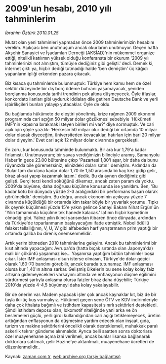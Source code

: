 # 2009'un hesabı, 2010 yılı tahminlerim

*İbrahim Öztürk 2010.01.25*

<tr><td class="metin" colspan="2" style="padding-top: 20px; padding-left: 5px; ">Mutat olan yeni tahminleri yapmadan önce 2009 tahminlerimizin hesabını verelim. Açıkçası ben unutmuşum ancak okurlarım unutmuyor. Geçen hafta Akşehir Sanayici ve İşadamları Derneği (AKSİAD)'nin mükemmel organize ettiği, nitelikli katılımın yüksek olduğu konferansta bir okurum '2009 yılı tahminlerinizi not almıştım, tümüyle dediğiniz gibi gelişti.' dedi. Demek ki, internet çıktı ya, hiçbir dediği tutmadığı halde 'ben demiştim' üç kâğıdı yapanların ipliği erkenden pazara çıkacak.</td></tr><tr><td class="metin" colspan="2" style="padding-top: 20px; padding-left: 5px; "><p> Biz kısaca şu tahminlerde bulunmuştuk: Türkiye hem kamu hem de özel sektör düzeyinde bir dış borç ödeme buhranı yaşamayacak, yeniden borçlanma konusunda tarihi trendinin pek altına düşmeyecek. Öyle iflaslar, konkordato ilanları gibi uyduruk iddiaları dile getiren Deutsche Bank ve yerli işbirlikçileri bunları yalayıp yutacaklar. Öyle de oldu.
<p>Bu bağlamda hükümete de eleştiri yöneltmiş, krize rağmen 2009 ekonomi programında cari açığın 50 milyar dolar gözükmesi sebebiyle 'Hükümeti IMF'nin kapısına bırakmak isteyen birileri mi var?' diye sormuştuk. Ve cari açık için şöyle yazdık: 'Herkesin 50 milyar olur dediği bir ortamda 10 milyar dolar olacak diyeceğim, üniversiteden kovacaklar, hatırları için bari 20 milyar dolar diyeyim.' Evet cari açık 12 milyar dolar civarında gerçekleşti.
<p>En zoru, kur konusunda tahminde bulunmaktı. Bir ara kur 1,79'a kadar fırlamıştı. Unutmuyorum; bir savaş verdiğimizin bilinciyle aramış, Samanyolu Haber'in gece 23.00 bültenine çıkıp 'Pazartesi 1,80'i aşar, bir daha da bunu rüyanızda bile göremezsiniz, elinizdeki doları satın.' demiştim. Ardından da 'Sular tam durulana kadar dolar 1,70 ile 1,50 arasında birkaç kez gidip gelir, biraz al-sat yapıp kazanmak lazım.' dedik. Bu da aynen dediğimiz gibi gelişti. Gerçi terzi kendi söküğünü dikemez, ancak zaten param da yoktu. 2009'da büyüme, daha doğrusu küçülme konusunda ise yanıldım. Ben, 'Bu kadar kötü bir dünyada yüzde 2-3 aralığındaki bir performans başarı olarak görülmelidir.' demiştim. Bu doğru, ancak ekonominin açıkçası yüzde 7 civarında küçüldüğü bir ortamda kim takar böyle bir yuvarlak yorumu. Tıpkı ilk çeyrek küçülmesi yüzde 15'e yakın gelince Sanayi Bakanı Nihat Ergün'ün 'Yılın tamamında küçülme tek hanede kalacak.' lafının hiçbir kıymetinin olmadığı gibi. Yalnız yılın ikinci yarısından itibaren önce dünyada, ardından da Türkiye'de toparlanmanın başlayacağını ifade etmiştik. Nobel ödüllü felaket tellallığının, V, U, W gibi alfabeden harf yarıştırmanın prim yaptığı bir ortamda galiba bu direniş önemsenmelidir.
<p> Artık yerim bitmeden 2010 tahminlerine geleyim. Ancak bu tahminlerimi bir kısıt altında yapacağım: Avrupa'da (hatta bıçak sırtında olan Japonya'da) mali bir çöküntü yaşanmaz ise... Yaşanırsa yaptığım bütün tahminler boşa çıkar. İster IMF anlaşması olsun isterse olmasın, Türkiye'de dolar geçici olarak 1,60-70 bandını görebilir, ancak burada tutunamaz. IMF anlaşması olursa kur 1,40'ın altına sarkar. Gelişmiş ülkelerin bu sene kolay kolay faiz artışına gidemeyecekleri varsayımı altında ve enflasyonun düşme eğilimini sürdürmesi şartıyla anlaşma olursa faizler biraz daha düşebilir; Türkiye 2010'da yüzde 4-4,5 büyümeyi daha kolay yakalayabilir.
<p> Bir de önerim var. Madem yapacak işler çok ancak kaynaklar kıt, biz de bir taşla iki-üç kuş vurmalıyız. Hükümet geçen sene ÖTV ve KDV indirimleriyle daha çok ithalata bağımlı ve istihdam kapasitesi sınırlı sektörleri destekledi. Şimdi istihdam deposu olan, lokomotif niteliğinde yani arka ve ön beslemeleri güçlü, yerli girdi kullandığından cari açığı tetiklemeyecek, üretim arttığından enflasyonun da düşmesine yardım edecek olan inşaat, gıda, turizm ve makine sektörlerini öncelikli olarak desteklemeli, muhakkak paralı askerlik tekrar gündeme alınmalıdır. Ayrıca belli saatten sonra doktorlara özel muayenehane açma izni verilmeli, ancak bunlar lisansa bağlanarak doktorlara satılmalı, gelir Hazine'ye aktarılmalı, muayenehane ücretleri de düzenlenmelidir.. <br/></p></p></p></p></p></td></tr>

Kaynak: [zaman.com.tr](http://zaman.com.tr/yazar.do?yazino=944207), [web.archive.org (arşiv bağlantısı)](http://web.archive.org/web/20100316090937/http://www.zaman.com.tr:80/yazar.do?yazino=944207)

